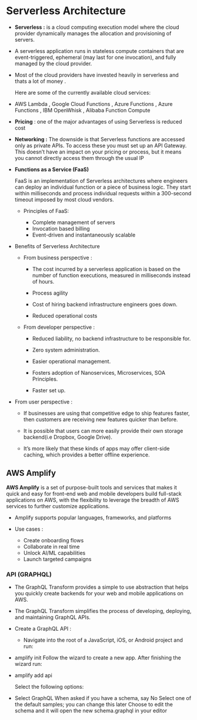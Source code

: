 #  Serverless Architecture

+ **Serverless :** is a cloud computing execution model where the cloud provider dynamically manages the allocation and provisioning of servers.

+  A serverless application runs in stateless compute containers that are event-triggered, ephemeral (may last for one invocation), and fully managed by the cloud provider. 

+ Most of the cloud providers have invested heavily in serverless and thats a lot of money .

  Here are some of the currently available cloud services:


 + AWS Lambda , Google Cloud Functions , Azure Functions , 
 Azure Functions , IBM OpenWhisk , Alibaba Function Compute

 + **Pricing** : one of the major advantages of using Serverless is reduced cost

 + **Networking :**
The downside is that Serverless functions are accessed only as private APIs. To access these you must set up an API Gateway. This doesn’t have an impact on your pricing or process, but it means you cannot directly access them through the usual IP


+ **Functions as a Service (FaaS)**

    FaaS is an implementation of Serverless architectures where engineers can deploy an individual function or a piece of business logic. They start within milliseconds  and process individual requests within a 300-second timeout imposed by most cloud vendors.

    + Principles of FaaS:

        - Complete management of servers
        - Invocation based billing
        - Event-driven and instantaneously scalable


 + Benefits of Serverless Architecture
  
   + From business perspective :

        + The cost incurred by a serverless application is based on the number of function executions, measured in milliseconds instead of hours.

        + Process agility

        + Cost of hiring backend infrastructure engineers goes down.

        + Reduced operational costs

    + From developer perspective :

        + Reduced liability, no backend infrastructure to be responsible for.

        + Zero system administration.

        + Easier operational management.

        + Fosters adoption of Nanoservices, Microservices, SOA Principles.

        + Faster set up.
       
+ From user perspective :

    + If businesses are using that competitive edge to ship features faster, then customers are receiving new features quicker than before.

    + It is possible that users can more easily provide their own storage backend(i.e Dropbox, Google Drive).

    + It’s more likely that these kinds of apps may offer client-side caching, which provides a better offline experience.       


## AWS Amplify

**AWS Amplify** is a set of purpose-built tools and services that makes it quick and easy for front-end web and mobile developers build full-stack applications on AWS, with the flexibility to leverage the breadth of AWS services to further customize applications. 

+ Amplify supports popular languages, frameworks, and platforms

+ Use cases :

  + Create onboarding flows
  + Collaborate in real time
  + Unlock AI/ML capabilities
  + Launch targeted campaigns

### API (GRAPHQL)

+ The GraphQL Transform provides a simple to use abstraction that helps you quickly create backends for your web and mobile applications on AWS.

+ The GraphQL Transform simplifies the process of developing, deploying, and maintaining GraphQL APIs. 

+ Create a GraphQL API :

  + Navigate into the root of a JavaScript, iOS, or Android project and run:

 + amplify init
  Follow the wizard to create a new app. After finishing the wizard run:

+ amplify add api
 
  Select the following options:

+ Select GraphQL
When asked if you have a schema, say No
Select one of the default samples; you can change this later
Choose to edit the schema and it will open the new schema.graphql in your editor